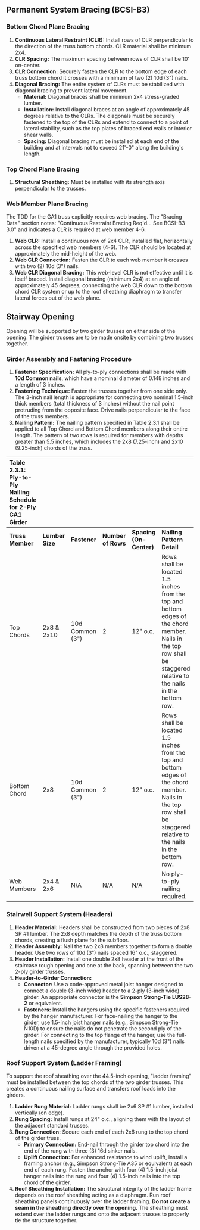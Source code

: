 ## **Permanent System Bracing (BCSI-B3)**

### **Bottom Chord Plane Bracing**

1. **Continuous Lateral Restraint (CLR):** Install rows of CLR perpendicular to the direction of the truss bottom chords. CLR material shall be minimum 2x4.  
2. **CLR Spacing:** The maximum spacing between rows of CLR shall be 10' on-center.  
3. **CLR Connection:** Securely fasten the CLR to the bottom edge of each truss bottom chord it crosses with a minimum of two (2) 10d (3") nails.  
4. **Diagonal Bracing:** The entire system of CLRs must be stabilized with diagonal bracing to prevent lateral movement.  
   * **Material:** Diagonal braces shall be minimum 2x4 stress-graded lumber.  
   * **Installation:** Install diagonal braces at an angle of approximately 45 degrees relative to the CLRs. The diagonals must be securely fastened to the top of the CLRs and extend to connect to a point of lateral stability, such as the top plates of braced end walls or interior shear walls.  
   * **Spacing:** Diagonal bracing must be installed at each end of the building and at intervals not to exceed 21'-0" along the building's length.

### **Top Chord Plane Bracing**

1. **Structural Sheathing:** Must be installed with its strength axis perpendicular to the trusses.

### **Web Member Plane Bracing**

The TDD for the GA1 truss explicitly requires web bracing. The "Bracing Data" section notes: "Continuous Restraint Bracing Req'd... See BCSI-B3 3.0" and indicates a CLR is required at web member 4-6.

1. **Web CLR:** Install a continuous row of 2x4 CLR, installed flat, horizontally across the specified web members (4-6). The CLR should be located at approximately the mid-height of the web.  
2. **Web CLR Connection:** Fasten the CLR to each web member it crosses with two (2) 10d (3") nails.  
3. **Web CLR Diagonal Bracing:** This web-level CLR is not effective until it is itself braced. Install diagonal bracing (minimum 2x4) at an angle of approximately 45 degrees, connecting the web CLR down to the bottom chord CLR system or up to the roof sheathing diaphragm to transfer lateral forces out of the web plane.

## **Stairway Opening**
Opening will be supported by two girder trusses on either side of the opening. The girder trusses are to be made onsite by combining two trusses together.

### **Girder Assembly and Fastening Procedure**
 
1. **Fastener Specification:** All ply-to-ply connections shall be made with **10d Common nails**, which have a nominal diameter of 0.148 inches and a length of 3 inches.  
2. **Fastening Technique:** Fasten the trusses together from one side only. The 3-inch nail length is appropriate for connecting two nominal 1.5-inch thick members (total thickness of 3 inches) without the nail point protruding from the opposite face. Drive nails perpendicular to the face of the truss members.  
3. **Nailing Pattern:** The nailing pattern specified in Table 2.3.1 shall be applied to all Top Chord and Bottom Chord members along their entire length. The pattern of two rows is required for members with depths greater than 5.5 inches, which includes the 2x8 (7.25-inch) and 2x10 (9.25-inch) chords of the truss.

| Table 2.3.1: Ply-to-Ply Nailing Schedule for 2-Ply GA1 Girder |  |  |  |  |  |
| :---- | :---- | :---- | :---- | :---- | :---- |
| **Truss Member** | **Lumber Size** | **Fastener** | **Number of Rows** | **Spacing (On-Center)** | **Nailing Pattern Detail** |
| Top Chords | 2x8 & 2x10 | 10d Common (3") | 2 | 12" o.c. | Rows shall be located 1.5 inches from the top and bottom edges of the chord member. Nails in the top row shall be staggered relative to the nails in the bottom row. |
| Bottom Chord | 2x8 | 10d Common (3") | 2 | 12" o.c. | Rows shall be located 1.5 inches from the top and bottom edges of the chord member. Nails in the top row shall be staggered relative to the nails in the bottom row. |
| Web Members | 2x4 & 2x6 | N/A | N/A | N/A | No ply-to-ply nailing required. |

### **Stairwell Support System (Headers)**

1. **Header Material:** Headers shall be constructed from two pieces of 2x8 SP \#1 lumber. The 2x8 depth matches the depth of the truss bottom chords, creating a flush plane for the subfloor.  
2. **Header Assembly:** Nail the two 2x8 members together to form a double header. Use two rows of 10d (3") nails spaced 16" o.c., staggered.  
3. **Header Installation:** Install one double 2x8 header at the front of the staircase rough opening and one at the back, spanning between the two 2-ply girder trusses.  
4. **Header-to-Girder Connection:**  
   * **Connector:** Use a code-approved metal joist hanger designed to connect a double (3-inch wide) header to a 2-ply (3-inch wide) girder. An appropriate connector is the **Simpson Strong-Tie LUS28-2** or equivalent.  
   * **Fasteners:** Install the hangers using the specific fasteners required by the hanger manufacturer. For face-nailing the hanger to the girder, use 1.5-inch joist hanger nails (e.g., Simpson Strong-Tie N10D) to ensure the nails do not penetrate the second ply of the girder. For connecting to the top flange of the hanger, use the full-length nails specified by the manufacturer, typically 10d (3") nails driven at a 45-degree angle through the provided holes.

### **Roof Support System (Ladder Framing)**

To support the roof sheathing over the 44.5-inch opening, "ladder framing" must be installed between the top chords of the two girder trusses. This creates a continuous nailing surface and transfers roof loads into the girders.

1. **Ladder Rung Material:** Ladder rungs shall be 2x6 SP \#1 lumber, installed vertically (on edge).  
2. **Rung Spacing:** Install rungs at 24" o.c., aligning them with the layout of the adjacent standard trusses.  
3. **Rung Connection:** Secure each end of each 2x6 rung to the top chord of the girder truss.  
   * **Primary Connection:** End-nail through the girder top chord into the end of the rung with three (3) 16d sinker nails.  
   * **Uplift Connection:** For enhanced resistance to wind uplift, install a framing anchor (e.g., Simpson Strong-Tie A35 or equivalent) at each end of each rung. Fasten the anchor with four (4) 1.5-inch joist hanger nails into the rung and four (4) 1.5-inch nails into the top chord of the girder.  
4. **Roof Sheathing Installation:** The structural integrity of the ladder frame depends on the roof sheathing acting as a diaphragm. Run roof sheathing panels continuously over the ladder framing. **Do not create a seam in the sheathing directly over the opening.** The sheathing must extend over the ladder rungs and onto the adjacent trusses to properly tie the structure together.


